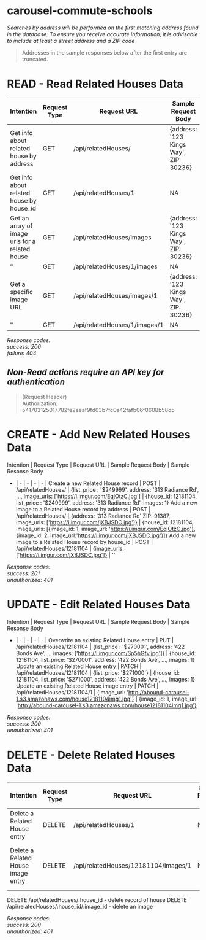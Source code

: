 # carousel-commute-schools

*Searches by address will be performed on the first matching address found in the database. To ensure you receive accurate information, it is advisable to include at least a street address and a ZIP code*

>Addresses in the sample responses below after the first entry are truncated.

# **READ - Read Related Houses Data**
Intention | Request Type | Request URL | Sample Request Body | Sample Resonse Body
----------------------------------------- | -------- | ------------------- | ---------------- | --------------------- |
Get info about related house by address | GET | /api/relatedHouses/ | {address: '123 Kings Way', ZIP: 30236} | {house_id: 1, list_price: '$250000', address: '123 Kings Way', address2: 'Apt 1', city: 'Springfield', state: 'KY', ZIP: 30236, images: 12}
Get info about related house by house_id | GET | /api/relatedHouses/1 | NA | ''
Get an array of image urls for a related house | GET | /api/relatedHouses/images | {address: '123 Kings Way', ZIP: 30236} | {house_id: 1, image_urls: [{image_id: 1, image_url: 'http://abound-carousel-1.s3.amazonaws.com/house1img1.jpg'}, ..., {image_id: 12, image_url: 'http://abound-carousel-1.s3.amazonaws.com/house1img12.jpg'}]}
'' | GET | /api/relatedHouses/1/images | NA | ''
Get a specific image URL | GET | /api/relatedHouses/images/1 | {address: '123 Kings Way', ZIP: 30236} | {image_urls: ['http://abound-carousel-1.s3.amazonaws.com/house1img1.jpg']}
'' | GET | /api/relatedHouses/1/images/1 | NA | ''

*Response codes:*  
*success: 200*  
*failure: 404*  

## *Non-Read actions require an API key for authentication*
>(Request Header)  
>Authorization: 541703125017782fe2eeaf9fd03b7fc0a42fafb06f0608b58d5

# **CREATE - Add New Related Houses Data**
Intention | Request Type | Request URL | Sample Request Body | Sample Resonse Body
- | - | - | - | - |
Create a new Related House record | POST | /api/relatedHouses/ | {list_price : '$249999', address: '313 Radiance Rd', ..., image_urls: ['https://i.imgur.com/EqjOtzC.jpg'] | {house_id: 12181104, list_price : '$249999', address: '313 Radiance Rd', images: 1}
Add a new image to a Related House record by address | POST | /api/relatedHouses/ | {address: '313 Radiance Rd' ZIP: 91387, image_urls: ['https://i.imgur.com/jXBJSDC.jpg']} | {house_id: 12181104, image_urls: [{image_id: 1, image_url: 'https://i.imgur.com/EqjOtzC.jpg'}, {image_id: 2, image_url:'https://i.imgur.com/jXBJSDC.jpg'}]}
Add a new image to a Related House record by house_id | POST | /api/relatedHouses/12181104 | {image_urls: ['https://i.imgur.com/jXBJSDC.jpg']} | ''

*Response codes:*  
*success: 201*  
*unauthorized: 401*  

# **UPDATE - Edit Related Houses Data**
Intention | Request Type | Request URL | Sample Request Body | Sample Resonse Body
- | - | - | - | - |
Overwrite an existing Related House entry | PUT | /api/relatedHouses/12181104 | {list_price : '$270001', address: '422 Bonds Ave', ... images: ['https://i.imgur.com/Sp5hGfv.jpg']} | {house_id: 12181104, list_price: '$270001', address: '422 Bonds Ave', ..., images: 1}
Update an existing Related House entry | PATCH | /api/relatedHouses/12181104 | {list_price: '$271000'} | {house_id: 12181104, list_price: '$271000', address: '422 Bonds Ave', ..., images: 1}
Update an existing Related House image entry | PATCH | /api/relatedHouses/12181104/1 | {image_url: 'http://abound-carousel-1.s3.amazonaws.com/house12181104img1.jpg'} | {image_id: 1, image_url: 'http://abound-carousel-1.s3.amazonaws.com/house12181104img1.jpg'}


*Response codes:*  
*success: 200*  
*unauthorized: 401*

# **DELETE - Delete Related Houses Data**

Intention | Request Type | Request URL | Sample Request Body | Sample Resonse Body
----------------------------------------- | -------- | ------------------- | ---------------- | --------------------- |
Delete a Related House entry | DELETE | /api/relatedHouses/1 | NA | NA
Delete a Related House image entry | DELETE | /api/relatedHouses/12181104/images/1 | NA | {house_id: 1, image_urls: [{image_id: 2, image_url: 'http://abound-carousel-1.s3.amazonaws.com/house1img2.jpg'}, ..., {image_id: 12, image_url: 'http://abound-carousel-1.s3.amazonaws.com/house1img12.jpg'}]}

DELETE /api/relatedHouses/:house_id - delete record of house
DELETE /api/relatedHouses/:house_id/:image_id - delete an image

*Response codes:*  
*success: 200*  
*unauthorized: 401*  